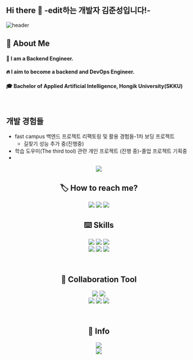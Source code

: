 ## Hi there 👋  -edit하는 개발자 김준성입니다!-
<!--헤더코드 부문-->
![header](https://capsule-render.vercel.app/api?type=transparent)

 ## 👀 About Me
  #### :raising_hand: I am a Backend Engineer.<br/>
  #### :fire: I aim to become a backend and DevOps Engineer.<br/>
  #### :mortar_board: Bachelor of Applied Artificial Intelligence, Hongik University(SKKU)
  <br/>



## 개발 경험들
- fast campus 백엔드 프로젝트 리팩토링 및 활용 경험들-1차 보딩 프로젝트
     - 길찾기 성능 추가 중(진행중)
- 학습 도우미(The third tool) 관련 개인 프로젝트 (진행 중)-졸업 프로젝트 기획중
- 

<!-- 헤더 -->
<p align=center>
    <img src="https://capsule-render.vercel.app/api?type=rounded&color=timeGradient&text=Onlyjoon's%20%20Git%20🙌&animation=twinkling&fontSize=35&fontAlignY=50&fontAlign=50&height=120"/>
</p>

<!-- 바디1 -->
<div align="center">
    <h2> 🏷️ How to reach me?</h2>
    <a href="https://bit.ly/onlyjoon"><img src="https://img.shields.io/badge/Portfolio-EE6123?style=flat-square&logo=Bitly&logoColor=white"></a>
    <a href="mailto:"nhj7334@icloud.com"><img src="https://img.shields.io/badge/iCloud-3693F3?style=flat-square&logo=iCloud&logoColor=white"></a>
    <a href="https://velog.io/@nhj9974"><img src="http://img.shields.io/badge/Velog-20C997?style=flat-square&logo=Velog&logoColor=white"></a>

<!-- [![Velog's GitHub stats](https://velog-readme-stats.vercel.app/api?name=nhj9974)](https://velog.io/@nhj9974) -->

<br>

<!-- 바디2 -->
<div align=center>
    <h2> ⌨️ Skills </h2>
    <p>
        <img src="https://img.shields.io/badge/java-%23ED8B00.svg?style=for-the-badge&logo=openjdk&logoColor=white">
        <img src="https://img.shields.io/badge/kotlin-7f52ff?style=for-the-badge&logo=kotlin&logoColor=white">
        <img src="https://img.shields.io/badge/Python-3776AB.svg?&style=for-the-badge&logo=Python&logoColor=white"/><br>
        <img src="https://img.shields.io/badge/MySQL-4479A1?style=for-the-badge&logo=MySQL&logoColor=white">
        <img src="https://img.shields.io/badge/Spring-6DB33F?style=for-the-badge&logo=Spring&logoColor=white"> 
        <img src="https://img.shields.io/badge/Spring%20Boot-6DB33F?style=for-the-badge&logo=Spring&logoColor=white"><br>
    </p><br>
    <h2> 🤝 Collaboration Tool </h2>
    <p>
        <img src="https://img.shields.io/badge/Git-F05032?style=for-the-badge&logo=Git&logoColor=white"> 
        <img src="https://img.shields.io/badge/GitHub-181717?style=for-the-badge&logo=GitHub&logoColor=white"><br>
        <img src="https://img.shields.io/badge/Postman-FF6C37?style=for-the-badge&logo=Postman&logoColor=white">
        <img src="https://img.shields.io/badge/Jira-0052CC?style=for-the-badge&logo=Jira&logoColor=white">
        <img src="https://img.shields.io/badge/Confluence-172B4D?style=for-the-badge&logo=Confluence&logoColor=white"><br>
    </p><br>
    <h2> 🔎 Info</h2>
<!--        <a href="https://github.com/only-juun"><img src="https://hits.seeyoufarm.com/api/count/incr/badge.svg?url=https%3A%2F%2Fgithub.com%2Fonly-juun%2Fonly-juun&count_bg=%2379C83D&title_bg=%23555555&icon=&icon_color=%23E7E7E7&title=hits&edge_flat=true"/></a>
        <a href="https://github.com/only-juun?tab=followers"><img src="https://img.shields.io/github/followers/only-juun?style=social"/></a><br> -->
        <img src="https://github-readme-stats.vercel.app/api/top-langs/?username=only-juun"><br>
        <img src="https://github-readme-stats.vercel.app/api?username=only-juun&anuraghazra&show_icons=true"><br>
</div>
